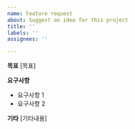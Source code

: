 ```yaml
---
name: Feature request
about: Suggest an idea for this project
title: ''
labels: ''
assignees: ''

---
```


**목표**
[목표]

**요구사항**
* 요구사항 1
* 요구사항 2

**기타**
[기타내용]
